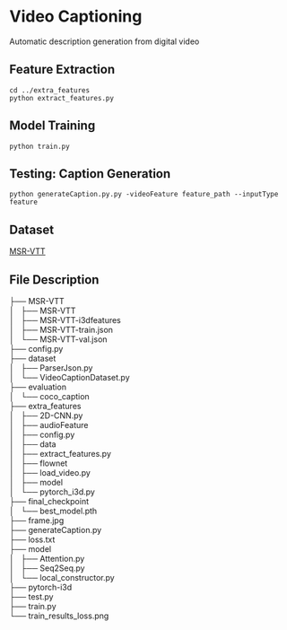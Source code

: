 # Video Captioning 
Automatic description generation from digital video

## Feature Extraction 

```
cd ../extra_features
python extract_features.py
```

## Model Training 
```
python train.py
```

## Testing: Caption Generation 
```
python generateCaption.py.py -videoFeature feature_path --inputType feature
```
## Dataset
[MSR-VTT](https://www.mediafire.com/folder/h14iarbs62e7p/shared)

## File Description 
├── MSR-VTT  
│   ├── MSR-VTT  
│   ├── MSR-VTT-i3dfeatures     
│   ├── MSR-VTT-train.json    
│   └── MSR-VTT-val.json  
├── config.py  
├── dataset  
│   ├── ParserJson.py  
│   └── VideoCaptionDataset.py  
├── evaluation  
│   └── coco_caption  
├── extra_features  
│   ├── 2D-CNN.py  
│   ├── audioFeature  
│   ├── config.py    
│   ├── data  
│   ├── extract_features.py  
│   ├── flownet  
│   ├── load_video.py  
│   ├── model  
│   └── pytorch_i3d.py  
├── final_checkpoint  
│   └── best_model.pth  
├── frame.jpg  
├── generateCaption.py  
├── loss.txt  
├── model  
│   ├── Attention.py  
│   ├── Seq2Seq.py  
│   └── local_constructor.py  
├── pytorch-i3d  
├── test.py  
├── train.py  
└── train_results_loss.png  
